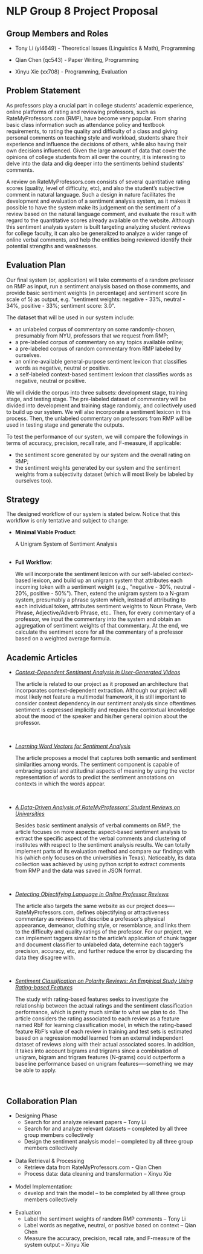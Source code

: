 # NLP Group 8 Project Proposal
## Group Members and Roles

* Tony Li (yl4649) - Theoretical Issues (Linguistics & Math), Programming

* Qian Chen (qc543) - Paper Writing, Programming

* Xinyu Xie (xx708) - Programming, Evaluation

## Problem Statement

As professors play a crucial part in college students’ academic experience, online platforms of rating and reviewing professors, such as RateMyProfessors.com (RMP), have become very popular. From sharing basic class information such as attendance policy and textbook requirements, to rating the quality and difficulty of a class and giving personal comments on teaching style and workload, students share their experience and influence the decisions of others, while also having their own decisions influenced. Given the large amount of data that cover the opinions of college students from all over the country, it is interesting to delve into the data and dig deeper into the sentiments behind students' comments.

A review on RateMyProfessors.com consists of several quantitative rating scores (quality, level of difficulty, etc), and also the student’s subjective comment in natural language. Such a design in nature facilitates the development and evaluation of a sentiment analysis system, as it makes it possible to have the system make its judgement on the sentiment of a review based on the natural language comment, and evaluate the result with regard to the quantitative scores already available on the website. Although this sentiment analysis system is built targeting analyzing student reviews for college faculty, it can also be generalized to analyze a wider range of online verbal comments, and help the entities being reviewed identify their potential strengths and weaknesses.

## Evaluation Plan

Our final system (or, application) will take comments of a random professor on RMP as input, run a sentiment analysis based on those comments, and provide basic sentiment weights (in percentage) and sentiment score (in scale of 5) as output, e.g. "sentiment weights: negative - 33%, neutral - 34%, positive - 33%; sentiment score: 3.0".

The dataset that will be used in our system include:

  * an unlabeled corpus of commentary on some randomly-chosen, presumably from NYU, professors that we request from RMP;
  * a pre-labeled corpus of commentary on any topics available online;
  * a pre-labeled corpus of random commentary from RMP labeled by ourselves.
  * an online-available general-purpose sentiment lexicon that classifies words as negative, neutral or positive.
  * a self-labeled context-based sentiment lexicon that classifies words as negative, neutral or positive.

We will divide the corpus into three subsets: development stage, training stage, and testing stage. The pre-labeled dataset of commentary will be divided into development and training stage randomly, and collectively used to build up our system. We will also incorporate a sentiment lexicon in this process. Then, the unlabeled commentary on professors from RMP will be used in testing stage and generate the outputs.

To test the performance of our system, we will compare the followings in terms of accuracy, precision, recall rate, and F-measure, if applicable:

  * the sentiment score generated by our system and the overall rating on RMP;
  * the sentiment weights generated by our system and the sentiment weights from a subjectivity dataset (which will most likely be labeled by ourselves too).

## Strategy

The designed workflow of our system is stated below. Notice that this workflow is only 	tentative and subject to change: 
  * __Minimal Viable Product__: 
    <p>
    A Unigram System of Sentiment Analysis
    </p>
    <br>
  * __Full Workflow__: 
    <p>
    We will incorporate the sentiment lexicon with our self-labeled context-based lexicon, and build up an unigram system that attributes each incoming token with a sentiment weight (e.g., "negative - 30%, neutral - 20%, positive - 50%"). Then, extend the unigram system to a N-gram system, presumably a phrase system which, instead of attributing to each individual token, attributes sentiment weights to Noun Phrase, Verb Phrase, Adjective/Adverb Phrase, etc.. Then, for every commentary of a professor, we input the commentary into the system and obtain an aggregation of sentiment weights of that commentary. At the end, we calculate the sentiment score for all the commentary of a professor based on a weighted average formula.
    </p>

## Academic Articles

* [_Context-Dependent Sentiment Analysis in User-Generated Videos_](https://www.aclweb.org/anthology/P17-1081.pdf)
    <p>
    The article is related to our project as it proposed an architecture that incorporates context-dependent extraction. Although our project will most likely not feature a multimodal framework, it is still important to consider context dependency in our sentiment analysis since oftentimes sentiment is expressed implicitly and requires the contextual knowledge about the mood of the speaker and his/her general opinion about the professor.
    </p><br>

* [_Learning Word Vectors for Sentiment Analysis_](https://www.aclweb.org/anthology/P11-1015.pdf)
    <p>
    The article proposes a model that captures both semantic and sentiment similarities among words. The sentiment component is capable of embracing social and attitudinal aspects of meaning by using the vector representation of words to predict the sentiment annotations on contexts in which the words appear. 
    </p><br>

* [_A Data-Driven Analysis of RateMyProfessors' Student Reviews on Universities_](https://dmc.tamuc.edu/digital/collection/p15778coll7/id/519/)
    <p>
    Besides basic sentiment analysis of verbal comments on RMP, the article focuses on more aspects: aspect-based sentiment analysis to extract the specific aspect of the verbal comments and clustering of institutes with respect to the sentiment analysis results. We can totally implement parts of its evaluation method and compare our findings with his (which only focuses on the universities in Texas). Noticeably, its data collection was achieved by using python script to extract comments from RMP and the data was saved in JSON format. 
    </p><br>

* [_Detecting Objectifying Language in Online Professor Reviews_](https://www.aclweb.org/anthology/2020.wnut-1.23.pdf)
    <p>
    The article also targets the same website as our project does—-RateMyProfessors.com, defines objectifying or attractiveness commentary as reviews that describe a professor’s physical appearance, demeanor, clothing style, or resemblance, and links them to the difficulty and quality ratings of the professor. For our project, we can implement taggers similar to the article’s application of chunk tagger and document classifier to unlabeled data, determine each tagger’s precision, accuracy, etc, and further reduce the error by discarding the data they disagree with.
    </p><br>


* [_Sentiment Classification on Polarity Reviews: An Empirical Study Using Rating-based Features_](https://www.aclweb.org/anthology/W14-2621.pdf)
    <p>
    The study with rating-based features seeks to investigate the relationship between the actual ratings and the sentiment classification performance, which is pretty much similar to what we plan to do. The article considers the rating associated to each review as a feature named RbF for learning classification model, in which the rating-based feature RbF’s value of each review in training and test sets is estimated based on a regression model learned from an external independent dataset of reviews along with their actual associated scores. In addition, it takes into account bigrams and trigrams since a combination of unigram, bigram and trigram features (N-grams) could outperform a baseline performance based on unigram features—-something we may be able to apply.
    </p><br>

## Collaboration Plan
* Designing Phase
    * Search for and analyze relevant papers – Tony Li
    * Search for and analyze relevant datasets – completed by all three group members collectively
    * Design the sentiment analysis model – completed by all three group members collectively
    <br>
* Data Retrieval & Processing
    * Retrieve data from RateMyProfessors.com - Qian Chen
    * Process data: data cleaning and transformation – Xinyu Xie
    <br>
* Model Implementation: 
  * develop and train the model – to be completed by all three group members collectively
    <br><br>
* Evaluation
    * Label the sentiment weights of random RMP comments – Tony Li
    * Label words as negative, neutral, or positive based on context – Qian Chen
    * Measure the accuracy, precision, recall rate, and F-measure of the system output – Xinyu Xie